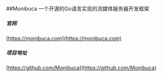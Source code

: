 ##Monibuca 一个开源的Go语言实现的流媒体服务器开发框架  

##### 官网  
[https://monibuca.com](https://monibuca.com)  

##### 项目地址  
[https://github.com/Monibuca](https://github.com/Monibuca)  

